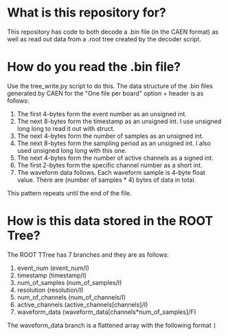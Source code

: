 # What is this repository for?
This repository has code to both decode a .bin file (in the CAEN format) as well as read out data from a .root tree created by the decoder script.

# How do you read the .bin file?
Use the tree_write.py script to do this. The data structure of the .bin files generated by CAEN for the "One file per board" option + header is as follows:
1. The first 4-bytes form the event number as an unsigned int.
2. The next 8-bytes form the timestamp as an unsigned int. I use unsigned long long to read it out with struct.
3. The next 4-bytes form the number of samples as an unsigned int.
4. The next 8-bytes form the sampling period as an unsigned int. I also used unsigned long long with this one.
5. The next 4-bytes form the number of active channels as a signed int.
6. The first 2-bytes form the specific channel number as a short int.
7. The waveform data follows. Each waveform sample is 4-byte float value. There are (number of samples * 4) bytes of data in total.

This pattern repeats until the end of the file.

# How is this data stored in the ROOT Tree?
The ROOT TTree has 7 branches and they are as follows:
1. event_num (event_num/I)
2. timestamp (timestamp/l)
3. num_of_samples (num_of_samples/I)
4. resolution (resolution/I)
5. num_of_channels (num_of_channels/I)
6. active_channels (active_channels\[channels]/I)
7. waveform_data (waveform_data\[channels*num_of_samples]/F)

The waveform_data branch is a flattened array with the following format
`]`

